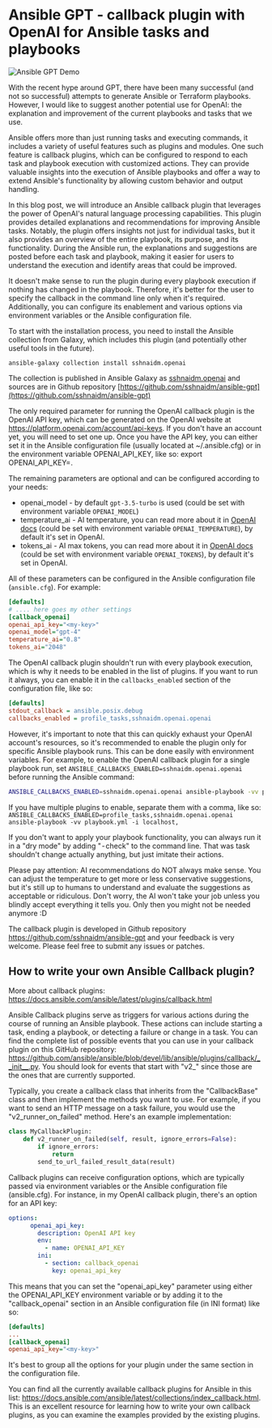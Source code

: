 # Ansible GPT - callback plugin with OpenAI for Ansible tasks and playbooks

![Ansible GPT Demo](https://github.com/sshnaidm/ansible-gpt/raw/master/openai-callback-demo.gif)

With the recent hype around GPT, there have been many successful (and not so successful) attempts to generate Ansible or Terraform playbooks. However, I would like to suggest another potential use for OpenAI: the explanation and improvement of the current playbooks and tasks that we use.

Ansible offers more than just running tasks and executing commands, it includes a variety of useful features such as plugins and modules. One such feature is callback plugins, which can be configured to respond to each task and playbook execution with customized actions. They can provide valuable insights into the execution of Ansible playbooks and offer a way to extend Ansible's functionality by allowing custom behavior and output handling.

In this blog post, we will introduce an Ansible callback plugin that leverages the power of OpenAI's natural language processing capabilities. This plugin provides detailed explanations and recommendations for improving Ansible tasks. Notably, the plugin offers insights not just for individual tasks, but it also provides an overview of the entire playbook, its purpose, and its functionality. During the Ansible run, the explanations and suggestions are posted before each task and playbook, making it easier for users to understand the execution and identify areas that could be improved.

It doesn't make sense to run the plugin during every playbook execution if nothing has changed in the playbook. Therefore, it's better for the user to specify the callback in the command line only when it's required. Additionally, you can configure its enablement and various options via environment variables or the Ansible configuration file.

To start with the installation process, you need to install the Ansible collection from Galaxy, which includes this plugin (and potentially other useful tools in the future).
```
ansible-galaxy collection install sshnaidm.openai
```

The collection is published in Ansible Galaxy as [sshnaidm.openai](https://galaxy.ansible.com/sshnaidm/openai) and sources are in Github repository [https://github.com/sshnaidm/ansible-gpt](https://github.com/sshnaidm/ansible-gpt)

The only required parameter for running the OpenAI callback plugin is the OpenAI API key, which can be generated on the OpenAI website at https://platform.openai.com/account/api-keys. If you don't have an account yet, you will need to set one up. Once you have the API key, you can either set it in the Ansible configuration file (usually located at ~/.ansible.cfg) or in the environment variable OPENAI_API_KEY, like so: export OPENAI_API_KEY=<my-key>.

The remaining parameters are optional and can be configured according to your needs:

* openai_model - by default `gpt-3.5-turbo` is used (could be set with environment variable `OPENAI_MODEL`)
* temperature_ai - AI temperature, you can read more about it in [OpenAI docs](https://platform.openai.com/docs/api-reference/completions/create#completions/create-temperature) (could be set with environment variable `OPENAI_TEMPERATURE`), by default it's set in OpenAI.
* tokens_ai - AI max tokens, you can read more about it in [OpenAI docs](https://platform.openai.com/docs/api-reference/completions/create#completions/create-max_tokens) (could be set with environment variable `OPENAI_TOKENS`), by default it's set in OpenAI.

All of these parameters can be configured in the Ansible configuration file (`ansible.cfg`). For example:

```INI
[defaults]
# .... here goes my other settings
[callback_openai]
openai_api_key="<my-key>"
openai_model="gpt-4"
temperature_ai="0.8"
tokens_ai="2048"
```

The OpenAI callback plugin shouldn't run with every playbook execution, which is why it needs to be enabled in the list of plugins. If you want to run it always, you can enable it in the `callbacks_enabled` section of the configuration file, like so:

```INI
[defaults]
stdout_callback = ansible.posix.debug
callbacks_enabled = profile_tasks,sshnaidm.openai.openai
```

However, it's important to note that this can quickly exhaust your OpenAI account's resources, so it's recommended to enable the plugin only for specific Ansible playbook runs. This can be done easily with environment variables. For example, to enable the OpenAI callback plugin for a single playbook run, set `ANSIBLE_CALLBACKS_ENABLED=sshnaidm.openai.openai` before running the Ansible command:

```bash
ANSIBLE_CALLBACKS_ENABLED=sshnaidm.openai.openai ansible-playbook -vv playbook.yml -i localhost,
```

If you have multiple plugins to enable, separate them with a comma, like so: `ANSIBLE_CALLBACKS_ENABLED=profile_tasks,sshnaidm.openai.openai ansible-playbook -vv playbook.yml -i localhost,`

If you don't want to apply your playbook functionality, you can always run it in a "dry mode" by adding " - check" to the command line. That was task shouldn't change actually anything, but just imitate their actions.

Please pay attention: AI recommendations do NOT always make sense. You can adjust the temperature to get more or less conservative suggestions, but it's still up to humans to understand and evaluate the suggestions as acceptable or ridiculous. Don't worry, the AI won't take your job unless you blindly accept everything it tells you. Only then you might not be needed anymore :D

The callback plugin is developed in Github repository https://github.com/sshnaidm/ansible-gpt and your feedback is very welcome. Please feel free to submit any issues or patches.

## How to write your own Ansible Callback plugin?

More about callback plugins: https://docs.ansible.com/ansible/latest/plugins/callback.html

Ansible Callback plugins serve as triggers for various actions during the course of running an Ansible playbook. These actions can include starting a task, ending a playbook, or detecting a failure or change in a task. You can find the complete list of possible events that you can use in your callback plugin on this GitHub repository: https://github.com/ansible/ansible/blob/devel/lib/ansible/plugins/callback/__init__.py. You should look for events that start with "v2_" since those are the ones that are currently supported.

Typically, you create a callback class that inherits from the "CallbackBase" class and then implement the methods you want to use. For example, if you want to send an HTTP message on a task failure, you would use the "v2_runner_on_failed" method. Here's an example implementation:

```python
class MyCallbackPlugin:
    def v2_runner_on_failed(self, result, ignore_errors=False):
        if ignore_errors:
            return
        send_to_url_failed_result_data(result)
```

Callback plugins can receive configuration options, which are typically passed via environment variables or the Ansible configuration file (ansible.cfg). For instance, in my OpenAI callback plugin, there's an option for an API key:

```yaml
options:
      openai_api_key:
        description: OpenAI API key
        env:
          - name: OPENAI_API_KEY
        ini:
          - section: callback_openai
            key: openai_api_key
```

This means that you can set the "openai_api_key" parameter using either the OPENAI_API_KEY environment variable or by adding it to the "callback_openai" section in an Ansible configuration file (in INI format) like so:

```ini
[defaults]
...
[callback_openai]
openai_api_key="<my-key>"
```

It's best to group all the options for your plugin under the same section in the configuration file.

You can find all the currently available callback plugins for Ansible in this list: https://docs.ansible.com/ansible/latest/collections/index_callback.html. This is an excellent resource for learning how to write your own callback plugins, as you can examine the examples provided by the existing plugins.

